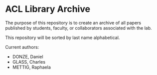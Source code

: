 # ACL Library Archive

The purpose of this repository is to create an archive of all papers published by students, faculty, or collaborators associated with the lab. 

This repository will be sorted by last name alphabetical.

Current authors:

* DONZE, Daniel
* GLASS, Charles
* METTIG, Raphaela 
